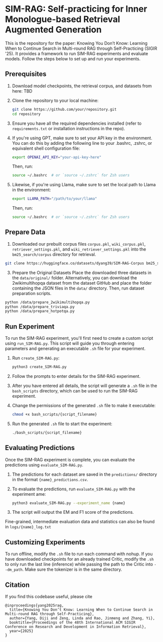 # SIM-RAG: Self-practicing for Inner Monologue-based Retrieval Augmented Generation

This is the repository for the paper: Knowing You Don’t Know: Learning When to Continue Search in
Multi-round RAG through Self-Practicing (SIGIR '25). It provides a framework to run SIM-RAG experiments and evaluate models. Follow the steps below to set up and run your experiments.

## Prerequisites

1. Download model checkpoints, the retrieval corpus, and datasets from here: TBD

2. Clone the repository to your local machine:
   ```bash
   git clone https://github.com/your/repository.git
   cd repository
   ```

3. Ensure you have all the required dependencies installed (refer to `requirements.txt` or installation instructions in the repo).

4. If you're using GPT, make sure to set your API key in the environment. You can do this by adding the following line to your .bashrc, .zshrc, or equivalent shell configuration file:

    ```bash
    export OPENAI_API_KEY="your-api-key-here"
    ```

    Then, run:
     ```bash
    source ~/.bashrc  # or `source ~/.zshrc` for Zsh users
    ```

5. Likewise, if you're using Llama, make sure to set the local path to Llama in the environment:
    
    ```bash
    export LLAMA_PATH="/path/to/your/llama"
    ```

    Then, run:
     ```bash
    source ~/.bashrc  # or `source ~/.zshrc` for Zsh users
    ```

## Prepare Data
1. Downloaded our prebuilt corpus files `corpus.pkl`, `wiki_corpus.pkl`, `retriever_settings.pkl`, and `wiki_retriever_settings.pkl` into the `bm25_search/corpus` directory for retrieval.

```bash
git clone https://huggingface.co/datasets/dyang39/SIM-RAG-Corpus bm25_search/corpus
```

3. Prepare the Original Datasets
Place the downloaded three datasets in the `data/original/` folder. Alternatively, you can download the 2wikimultihopqa dataset from the dataset GitHub and place the folder containing the JSON files in the `data/` directory. Then, run dataset preparation scripts.
```bash
python /data/prepare_2wikimultihopqa.py
python /data/prepare_triviaqa.py
python /data/prepare_hotpotqa.py
```

## Run Experiment

To run the SIM-RAG experiment, you'll first need to create a custom script using `run_SIM-RAG.py`. This script will guide you through entering parameters and generating an executable `.sh` file for your experiment.

1. Run `create_SIM-RAG.py`:
   ```bash
   python3 create_SIM-RAG.py
   ```

2. Follow the prompts to enter details for the SIM-RAG experiment.

3. After you have entered all details, the script will generate a `.sh` file in the `bash_scripts` directory, which can be used to run the SIM-RAG experiment.

4. Change the permissions of the generated `.sh` file to make it executable:
   ```bash
   chmod +x bash_scripts/{script_filename}
   ```

5. Run the generated `.sh` file to start the experiment:
   ```bash
   ./bash_scripts/{script_filename}
   ```

## Evaluating Predictions

Once the SIM-RAG experiment is complete, you can evaluate the predictions using `evaluate_SIM-RAG.py`.

1. The predictions for each dataset are saved in the `predictions/` directory in the format `{name}_predictions.csv`.

2. To evaluate the predictions, run `evaluate_SIM-RAG.py` with the experiment ame:
   ```bash
   python3 evaluate_SIM-RAG.py --experiment_name {name}
   ```

3. The script will output the EM and F1 score of the predictions.

Fine-grained, intermediate evaluation data and statistics can also be found in `logs/{name}_log.txt`

## Customizing Experiments

To run offline, modify the `.sh` file to run each command with nohup. If you have downloaded checkpoints for an already trained Critic, modify the `.sh` to only run the last line (inference) while passing the path to the Critic into `--dm_path`. Make sure the tokenizer is in the same directory.

## Citation 
If you find this codebase useful, please cite 

```
@inproceedings{yang2025rag,
  title={Knowing You Don’t Know: Learning When to Continue Search in Multi-round RAG through Self-Practicing},
  author={Yang, Diji and Zeng, Linda and Rao, Jinmeng and Zhang, Yi},
  booktitle={Proceedings of the 48th International ACM SIGIR Conference on Research and Development in Information Retrieval},
  year={2025}
}
```
